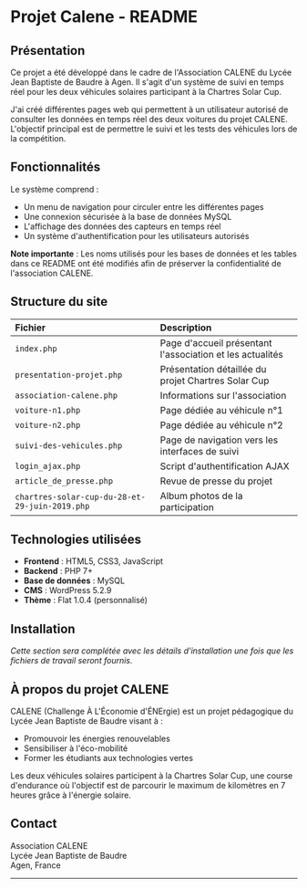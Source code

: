 # Projet Calene - README

## Présentation

Ce projet a été développé dans le cadre de l'Association CALENE du Lycée Jean Baptiste de Baudre à Agen. Il s'agit d'un système de suivi en temps réel pour les deux véhicules solaires participant à la Chartres Solar Cup.

J'ai créé différentes pages web qui permettent à un utilisateur autorisé de consulter les données en temps réel des deux voitures du projet CALENE. L'objectif principal est de permettre le suivi et les tests des véhicules lors de la compétition.

## Fonctionnalités

Le système comprend :
- Un menu de navigation pour circuler entre les différentes pages
- Une connexion sécurisée à la base de données MySQL
- L'affichage des données des capteurs en temps réel
- Un système d'authentification pour les utilisateurs autorisés

**Note importante** : Les noms utilisés pour les bases de données et les tables dans ce README ont été modifiés afin de préserver la confidentialité de l'association CALENE.

## Structure du site

| Fichier | Description |
| :------ | :---------- |
| `index.php` | Page d'accueil présentant l'association et les actualités |
| `presentation-projet.php` | Présentation détaillée du projet Chartres Solar Cup |
| `association-calene.php` | Informations sur l'association |
| `voiture-n1.php` | Page dédiée au véhicule n°1 |
| `voiture-n2.php` | Page dédiée au véhicule n°2 |
| `suivi-des-vehicules.php` | Page de navigation vers les interfaces de suivi |
| `login_ajax.php` | Script d'authentification AJAX |
| `article_de_presse.php` | Revue de presse du projet |
| `chartres-solar-cup-du-28-et-29-juin-2019.php` | Album photos de la participation |

## Technologies utilisées

- **Frontend** : HTML5, CSS3, JavaScript
- **Backend** : PHP 7+
- **Base de données** : MySQL
- **CMS** : WordPress 5.2.9
- **Thème** : Flat 1.0.4 (personnalisé)

## Installation

*Cette section sera complétée avec les détails d'installation une fois que les fichiers de travail seront fournis.*

## À propos du projet CALENE

CALENE (Challenge À L'Économie d'ÉNErgie) est un projet pédagogique du Lycée Jean Baptiste de Baudre visant à :
- Promouvoir les énergies renouvelables
- Sensibiliser à l'éco-mobilité
- Former les étudiants aux technologies vertes

Les deux véhicules solaires participent à la Chartres Solar Cup, une course d'endurance où l'objectif est de parcourir le maximum de kilomètres en 7 heures grâce à l'énergie solaire.

## Contact

Association CALENE  
Lycée Jean Baptiste de Baudre  
Agen, France

---
